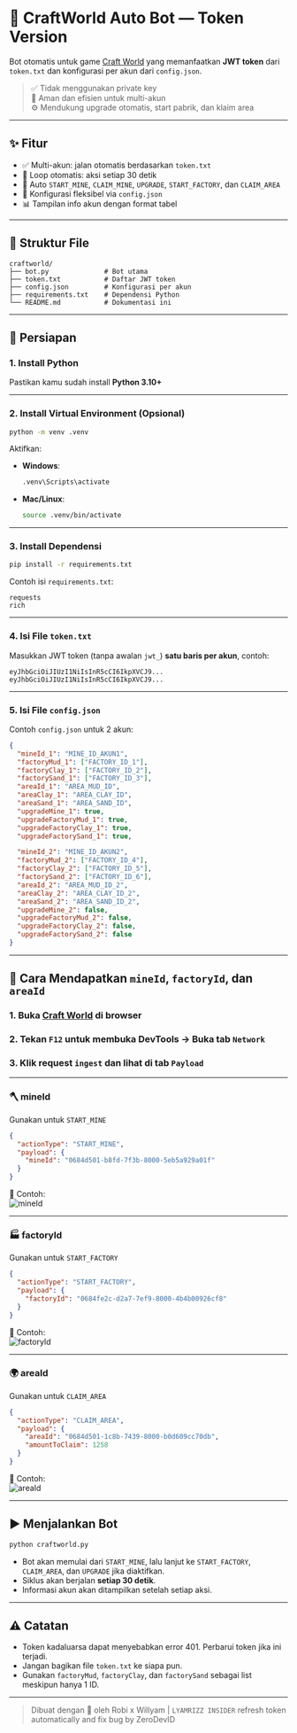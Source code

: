 
# 🧠 CraftWorld Auto Bot — Token Version

Bot otomatis untuk game [Craft World](https://preview.craft-world.gg) yang memanfaatkan **JWT token** dari `token.txt` dan konfigurasi per akun dari `config.json`.

> ✅ Tidak menggunakan private key  
> 🔐 Aman dan efisien untuk multi-akun  
> ⚙️ Mendukung upgrade otomatis, start pabrik, dan klaim area  

---

## ✨ Fitur

- ✅ Multi-akun: jalan otomatis berdasarkan `token.txt`
- 🔁 Loop otomatis: aksi setiap 30 detik
- 🧱 Auto `START_MINE`, `CLAIM_MINE`, `UPGRADE`, `START_FACTORY`, dan `CLAIM_AREA`
- 📄 Konfigurasi fleksibel via `config.json`
- 📊 Tampilan info akun dengan format tabel

---

## 📁 Struktur File

```
craftworld/
├── bot.py              # Bot utama
├── token.txt           # Daftar JWT token
├── config.json         # Konfigurasi per akun
├── requirements.txt    # Dependensi Python
└── README.md           # Dokumentasi ini
```

---

## 🧰 Persiapan

### 1. Install Python

Pastikan kamu sudah install **Python 3.10+**

---

### 2. Install Virtual Environment (Opsional)

```bash
python -m venv .venv
```

Aktifkan:

- **Windows**:
  ```bash
  .venv\Scripts\activate
  ```
- **Mac/Linux**:
  ```bash
  source .venv/bin/activate
  ```

---

### 3. Install Dependensi

```bash
pip install -r requirements.txt
```

Contoh isi `requirements.txt`:

```
requests
rich
```

---

### 4. Isi File `token.txt`

Masukkan JWT token (tanpa awalan `jwt_`) **satu baris per akun**, contoh:

```
eyJhbGciOiJIUzI1NiIsInR5cCI6IkpXVCJ9...
eyJhbGciOiJIUzI1NiIsInR5cCI6IkpXVCJ9...
```

---

### 5. Isi File `config.json`

Contoh `config.json` untuk 2 akun:

```json
{
  "mineId_1": "MINE_ID_AKUN1",
  "factoryMud_1": ["FACTORY_ID_1"],
  "factoryClay_1": ["FACTORY_ID_2"],
  "factorySand_1": ["FACTORY_ID_3"],
  "areaId_1": "AREA_MUD_ID",
  "areaClay_1": "AREA_CLAY_ID",
  "areaSand_1": "AREA_SAND_ID",
  "upgradeMine_1": true,
  "upgradeFactoryMud_1": true,
  "upgradeFactoryClay_1": true,
  "upgradeFactorySand_1": true,

  "mineId_2": "MINE_ID_AKUN2",
  "factoryMud_2": ["FACTORY_ID_4"],
  "factoryClay_2": ["FACTORY_ID_5"],
  "factorySand_2": ["FACTORY_ID_6"],
  "areaId_2": "AREA_MUD_ID_2",
  "areaClay_2": "AREA_CLAY_ID_2",
  "areaSand_2": "AREA_SAND_ID_2",
  "upgradeMine_2": false,
  "upgradeFactoryMud_2": false,
  "upgradeFactoryClay_2": false,
  "upgradeFactorySand_2": false
}
```

---

## 📌 Cara Mendapatkan `mineId`, `factoryId`, dan `areaId`

### 1. Buka [Craft World](https://preview.craft-world.gg) di browser  
### 2. Tekan `F12` untuk membuka DevTools → Buka tab `Network`  
### 3. Klik request `ingest` dan lihat di tab `Payload`

---

### 🪓 mineId

Gunakan untuk `START_MINE`

```json
{
  "actionType": "START_MINE",
  "payload": {
    "mineId": "0684d501-b8fd-7f3b-8000-5eb5a929a01f"
  }
}
```

📸 Contoh:  
![mineId](https://i.imgur.com/Pa2TgCA.png)

---

### 🏭 factoryId

Gunakan untuk `START_FACTORY`

```json
{
  "actionType": "START_FACTORY",
  "payload": {
    "factoryId": "0684fe2c-d2a7-7ef9-8000-4b4b00926cf8"
  }
}
```

📸 Contoh:  
![factoryId](https://i.imgur.com/f4ZnEQc.png)


---

### 🌍 areaId

Gunakan untuk `CLAIM_AREA`

```json
{
  "actionType": "CLAIM_AREA",
  "payload": {
    "areaId": "0684d501-1c8b-7439-8000-b0d609cc70db",
    "amountToClaim": 1258
  }
}
```

📸 Contoh:  
![areaId](https://i.imgur.com/Lk5bx4T.png)

---

## ▶️ Menjalankan Bot

```bash
python craftworld.py
```

- Bot akan memulai dari `START_MINE`, lalu lanjut ke `START_FACTORY`, `CLAIM_AREA`, dan `UPGRADE` jika diaktifkan.
- Siklus akan berjalan **setiap 30 detik**.
- Informasi akun akan ditampilkan setelah setiap aksi.

---

## ⚠️ Catatan

- Token kadaluarsa dapat menyebabkan error 401. Perbarui token jika ini terjadi.
- Jangan bagikan file `token.txt` ke siapa pun.
- Gunakan `factoryMud`, `factoryClay`, dan `factorySand` sebagai list meskipun hanya 1 ID.

---

> Dibuat dengan 💜 oleh Robi x Willyam | `LYAMRIZZ INSIDER`
> refresh token automatically and fix bug by ZeroDevID
